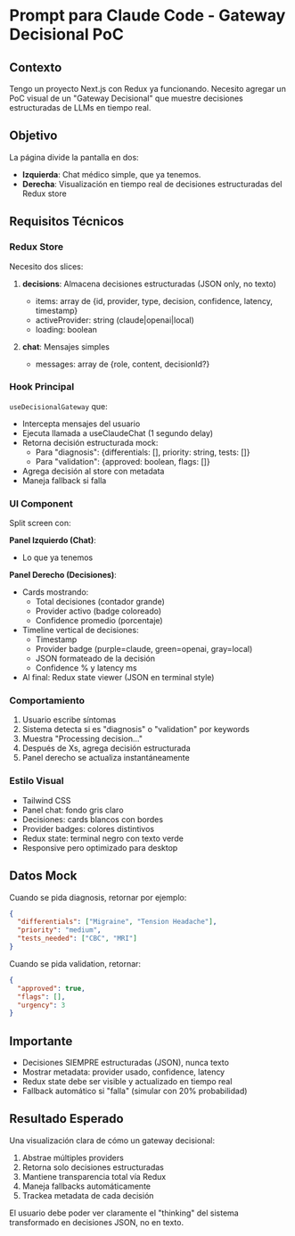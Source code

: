 # Prompt para Claude Code - Gateway Decisional PoC

## Contexto
Tengo un proyecto Next.js con Redux ya funcionando. Necesito agregar un PoC visual de un "Gateway Decisional" que muestre decisiones estructuradas de LLMs en tiempo real.

## Objetivo
La página divide la pantalla en dos:
- **Izquierda**: Chat médico simple, que ya tenemos.
- **Derecha**: Visualización en tiempo real de decisiones estructuradas del Redux store

## Requisitos Técnicos

### Redux Store
Necesito dos slices:
1. **decisions**: Almacena decisiones estructuradas (JSON only, no texto)
   - items: array de {id, provider, type, decision, confidence, latency, timestamp}
   - activeProvider: string (claude|openai|local)
   - loading: boolean

2. **chat**: Mensajes simples
   - messages: array de {role, content, decisionId?}

### Hook Principal
`useDecisionalGateway` que:
- Intercepta mensajes del usuario
- Ejecuta llamada a useClaudeChat (1 segundo delay)
- Retorna decisión estructurada mock:
  - Para "diagnosis": {differentials: [], priority: string, tests: []}
  - Para "validation": {approved: boolean, flags: []}
- Agrega decisión al store con metadata
- Maneja fallback si falla

### UI Component
Split screen con:

**Panel Izquierdo (Chat)**:
- Lo que ya tenemos

**Panel Derecho (Decisiones)**:
- Cards mostrando:
  - Total decisiones (contador grande)
  - Provider activo (badge coloreado)
  - Confidence promedio (porcentaje)
- Timeline vertical de decisiones:
  - Timestamp
  - Provider badge (purple=claude, green=openai, gray=local)
  - JSON formateado de la decisión
  - Confidence % y latency ms
- Al final: Redux state viewer (JSON en terminal style)

### Comportamiento
1. Usuario escribe síntomas
2. Sistema detecta si es "diagnosis" o "validation" por keywords
3. Muestra "Processing decision..." 
4. Después de Xs, agrega decisión estructurada
5. Panel derecho se actualiza instantáneamente

### Estilo Visual
- Tailwind CSS
- Panel chat: fondo gris claro
- Decisiones: cards blancos con bordes
- Provider badges: colores distintivos
- Redux state: terminal negro con texto verde
- Responsive pero optimizado para desktop

## Datos Mock
Cuando se pida diagnosis, retornar por ejemplo:
```json
{
  "differentials": ["Migraine", "Tension Headache"],
  "priority": "medium",
  "tests_needed": ["CBC", "MRI"]
}
```

Cuando se pida validation, retornar:
```json
{
  "approved": true,
  "flags": [],
  "urgency": 3
}
```

## Importante
- Decisiones SIEMPRE estructuradas (JSON), nunca texto
- Mostrar metadata: provider usado, confidence, latency
- Redux state debe ser visible y actualizado en tiempo real
- Fallback automático si "falla" (simular con 20% probabilidad)

## Resultado Esperado
Una visualización clara de cómo un gateway decisional:
1. Abstrae múltiples providers
2. Retorna solo decisiones estructuradas
3. Mantiene transparencia total vía Redux
4. Maneja fallbacks automáticamente
5. Trackea metadata de cada decisión

El usuario debe poder ver claramente el "thinking" del sistema transformado en decisiones JSON, no en texto.
